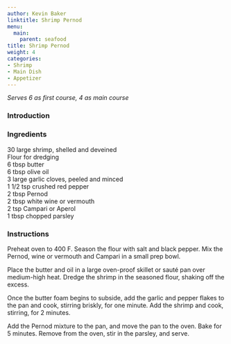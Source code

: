 ```yaml
---
author: Kevin Baker
linktitle: Shrimp Pernod
menu:
  main:
    parent: seafood
title: Shrimp Pernod
weight: 4
categories:
- Shrimp
- Main Dish
- Appetizer
---
```

*Serves 6 as first course, 4 as main course*

### Introduction



### Ingredients

<div class="ingredient-list">

30 large shrimp, shelled and deveined  
Flour for dredging  
6 tbsp butter  
6 tbsp olive oil  
3 large garlic cloves, peeled and minced  
1 1/2 tsp crushed red pepper  
2 tbsp Pernod  
2 tbsp white wine or vermouth  
2 tsp Campari or Aperol  
1 tbsp chopped parsley  

</div>

### Instructions

Preheat oven to 400 F. Season the flour with salt and black pepper. Mix the Pernod, wine or vermouth and Campari in a small prep bowl. 

Place the butter and oil in a large oven-proof skillet or sauté pan over medium-high heat.  Dredge the shrimp in the seasoned flour, shaking off the excess.

Once the butter foam begins to subside, add the garlic and pepper flakes to the pan and cook, stirring briskly, for one minute. Add the shrimp and cook, stirring, for 2 minutes.

Add the Pernod mixture to the pan, and move the pan to the oven. Bake for 5 minutes. Remove from the oven, stir in the parsley, and serve.